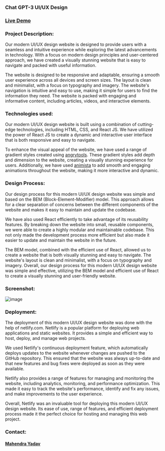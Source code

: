 ### **Chat GPT-3 UI/UX Design**


### **[Live Demo](https://chatgpt3-uiux-design.netlify.app/)**


### **Project Description:** 
Our modern UI/UX design website is designed to provide users with a seamless and intuitive experience while exploring the latest advancements in technology. With a focus on modern design principles and user-centered approach, we have created a visually stunning website that is easy to navigate and packed with useful information.

The website is designed to be responsive and adaptable, ensuring a smooth user experience across all devices and screen sizes. The layout is clean and minimalist, with a focus on typography and imagery. The website's navigation is intuitive and easy to use, making it simple for users to find the information they need. The website is packed with engaging and informative content, including articles, videos, and interactive elements.

### **Technologies used:**
Our modern UI/UX design website is built using a combination of cutting-edge technologies, including HTML, CSS, and React JS. We have utilized the power of React JS to create a dynamic and interactive user interface that is both responsive and easy to navigate.

To enhance the visual appeal of the website, we have used a range of gradient styles created using [angrytools](https://angrytools.com/gradient/). These gradient styles add depth and dimension to the website, creating a visually stunning experience for users. Additionally, we have used [animista](https://animista.net/) to add smooth and engaging animations throughout the website, making it more interactive and dynamic.

### **Design Process:**
Our design process for this modern UI/UX design website was simple and based on the BEM (Block-Element-Modifier) model. This approach allows for a clear separation of concerns between the different components of the website and makes it easy to maintain and update the codebase.

We have also used React efficiently to take advantage of its reusability features. By breaking down the website into small, reusable components, we were able to create a highly modular and maintainable codebase. This not only made the development process more efficient but also made it easier to update and maintain the website in the future.

The BEM model, combined with the efficient use of React, allowed us to create a website that is both visually stunning and easy to navigate. The website's layout is clean and minimalist, with a focus on typography and imagery. Overall, our design process for this modern UI/UX design website was simple and effective, utilizing the BEM model and efficient use of React to create a visually stunning and user-friendly website.

### **Screenshot:**

![image](https://user-images.githubusercontent.com/101736812/214547205-cc7d89ff-cd99-4500-ac49-e394072c2fd7.png)

### **Deployment:**
The deployment of this modern UI/UX design website was done with the help of netlify.com. Netlify is a popular platform for deploying web applications and static websites. It provides a simple and efficient way to host, deploy, and manage web projects.

We used Netlify's continuous deployment feature, which automatically deploys updates to the website whenever changes are pushed to the GitHub repository. This ensured that the website was always up-to-date and that new features and bug fixes were deployed as soon as they were available.

Netlify also provides a range of features for managing and monitoring the website, including analytics, monitoring, and performance optimization. This made it easy to track the website's performance, identify and fix any issues, and make improvements to the user experience.

Overall, Netlify was an invaluable tool for deploying this modern UI/UX design website. Its ease of use, range of features, and efficient deployment process made it the perfect choice for hosting and managing this web project.

### **Contact:**
#### [Mahendra Yadav](https://mahendra-yadav.netlify.app/)
